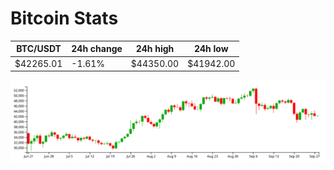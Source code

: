# Bitcoin Stats

BTC/USDT|24h change|24h high|24h low|
|---|---|---|---|
|$42265.01|-1.61%|$44350.00|$41942.00|

<img src="./chart.svg">
